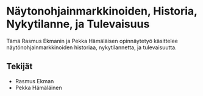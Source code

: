 # Näytonohjainmarkkinoiden, Historia, Nykytilanne, ja Tulevaisuus

Tämä Rasmus Ekmanin ja Pekka Hämäläisen opinnäytetyö käsittelee näytönohjainmarkkinoiden historiaa, nykytilannetta, ja tulevaisuutta.


## Tekijät

- Rasmus Ekman
- Pekka Hämäläinen
